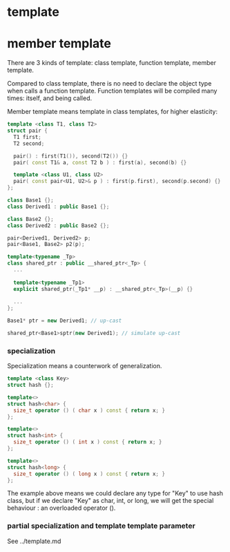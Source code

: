 # template

# member template

There are 3 kinds of template: class template, function template, member template.

Compared to class template, there is no need to declare the object type when calls a function template. Function templates will be compiled many times: itself, and being called.

Member template means template in class templates, for higher elasticity:

```cpp
template <class T1, class T2>
struct pair {
  T1 first;
  T2 second;

  pair() : first(T1()), second(T2()) {}
  pair( const T1& a, const T2 b ) : first(a), second(b) {}

  template <class U1, class U2>
  pair( const pair<U1, U2>& p ) : first(p.first), second(p.second) {}
};

class Base1 {};
class Derived1 : public Base1 {};

class Base2 {};
class Derived2 : public Base2 {};

pair<Derived1, Derived2> p;
pair<Base1, Base2> p2(p);
```

```cpp
template<typename _Tp>
class shared_ptr : public __shared_ptr<_Tp> {
  ...
 
  template<typename _Tp1>
  explicit shared_ptr(_Tp1* __p) : __shared_ptr<_Tp>(__p) {}
 
  ...
};

Base1* ptr = new Derived1; // up-cast

shared_ptr<Base1>sptr(new Derived1); // simulate up-cast
```

### specialization

Specialization means a counterwork of generalization.

```cpp
template <class Key>
struct hash {};

template<>
struct hash<char> {
  size_t operator () ( char x ) const { return x; }
};

template<>
struct hash<int> {
  size_t operator () ( int x ) const { return x; }
};

template<>
struct hash<long> {
  size_t operator () ( long x ) const { return x; }
};
```

The example above means we could declare any type for "Key" to use hash class, but if we declare "Key" as char, int, or long, we will get the special behaviour : an overloaded operator ().

### partial specialization and template template parameter

See ../template.md
